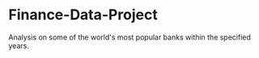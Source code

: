 # Finance-Data-Project
Analysis on some of the world's most popular banks within the specified years.
